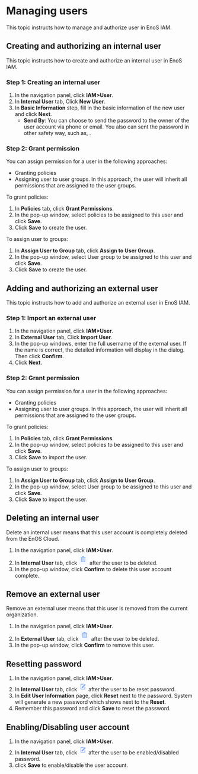 # Managing users
This topic instructs how to manage and authorize user in EnoS IAM.

## Creating and authorizing an internal user
This topic instructs how to create and authorize an internal user in EnoS IAM.

### Step 1: Creating an internal user
1. In the navigation panel, click **IAM>User**.
2. In **Internal User** tab, Click **New User**.
3. In **Basic Information** step, fill in the basic information of the new user and click **Next**.
   - **Send By**: You can choose to send the password to the owner of the user account via phone or email. You also can sent the password in other safety way, such as,  .

### Step 2: Grant permission
You can assign permission for a user in the following approaches:
- Granting policies
- Assigning user to user groups. In this approach, the user will inherit all permissions that are assigned to the user groups.

To grant policies:
  1. In **Policies** tab, click **Grant Permissions**.
  2. In the pop-up window, select policies to be assigned to this user and click **Save**.
  3. Click **Save** to create the user.

To assign user to groups:
 1. In **Assign User to Group** tab, click **Assign to User Group**.
 2. In the pop-up window, select User group to be assigned to this user and click **Save**.
 2. Click **Save** to create the user.

<!--可能会被移到gettingstarted里-->


## Adding and authorizing an external user
This topic instructs how to add and authorize an external user in EnoS IAM.

### Step 1: Import an external user
1. In the navigation panel, click **IAM>User**.
2. In **External User** tab, Click **Import User**.
3. In the pop-up windows, enter the full username of the external user. If the name is correct, the detailed information will display in the dialog. Then click **Confirm**.
4. Click **Next**.

### Step 2: Grant permission
You can assign permission for a user in the following approaches:
- Granting policies
- Assigning user to user groups. In this approach, the user will inherit all permissions that are assigned to the user groups.

To grant policies:
  1. In **Policies** tab, click **Grant Permissions**.
  2. In the pop-up window, select policies to be assigned to this user and click **Save**.
  3. Click **Save** to import the user.

To assign user to groups:
 1. In **Assign User to Group** tab, click **Assign to User Group**.
 2. In the pop-up window, select User group to be assigned to this user and click **Save**.
 2. Click **Save** to import the user.





## Deleting an internal user
Delete an internal user means that this user account is completely deleted from the EnOS Cloud.

1. In the navigation panel, click **IAM>User**.
2. In **Internal User** tab, click ![Image](media/delete_icon.png) after the user to be deleted.
3. In the pop-up window, click **Confirm** to delete this user account complete.

## Remove an external user
Remove an external user means that this user is removed from the current organization.  

1. In the navigation panel, click **IAM>User**.
2. In **External User** tab, click ![Image](media/delete_icon.png) after the user to be deleted.
3. In the pop-up window, click **Confirm** to remove this user.


## Resetting password

1. In the navigation panel, click **IAM>User**.
2. In **Internal User** tab, click ![Image](media/edit_icon.png) after the user to be reset password.
3. In **Edit User Information** page, click **Reset** next to the password. System will generate a new password which shows next to the  **Reset**.
4. Remember this password and click **Save** to reset the password.


## Enabling/Disabling user account

1. In the navigation panel, click **IAM>User**.
2. In **Internal User** tab, click ![Image](media/edit_icon.png) after the user to be enabled/disabled password.
3. click **Save** to enable/disable the user account.
